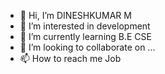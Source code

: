 - 👋 Hi, I’m DINESHKUMAR M 
- 👀 I’m interested in development 
- 🌱 I’m currently learning B.E CSE
- 💞️ I’m looking to collaborate on ...
- 📫 How to reach me Job

<!---
dinesh2772004/dinesh2772004 is a ✨ special ✨ repository because its `README.md` (this file) appears on your GitHub profile.
You can click the Preview link to take a look at your changes.
--->
